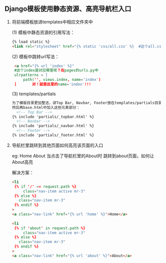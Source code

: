## Django模板使用静态资源、高亮导航栏入口

1. 将前端模板放进templates中相应文件夹中

   (1) 模板中静态资源的引用写法：

   ```html
   {% load static %}
   <link rel="stylesheet" href="{% static 'css/all.css' %}  #这个all.css文件是放在static文件夹中css文件夹里
   ```

   (2) 模板中跳转url写法：

   ```html
    <a href="{% url 'index' %}"
    #这个index是对应哪里呢？在pages的urls.py中
    ulrpatterns = [
        path('', views.index, name='index')
    ]       对！就是这里的name='index'!!!
   ```

   (3) templates/partials

   ```html
   为了模板目录更加整洁，讲Top Bar, Navbar, Footer放在templates/partials目录下
   然后再base.html中加入这些元素部分：
     <!-- Top Bar -->
   {% include 'partials/_topbar.html' %}
     <!-- Navbar -->
   {% include 'partials/_navbar.html' %}
     <!-- Footer -->
   {% include 'partials/_footer.html' %}
   ```

   

2. 导航栏里跳转到其他页面如何高亮该页面的入口

   eg: Home  About  当点击了导航栏里的About时 跳转到about页面，如何让About高亮

   解决方案：

   ```html
   <li
   	{% if '/' == request.path %}
   		class="nav-item active mr-3"
   	{% else %}
   	  class="nav-item mr-3"
   	{% endif %}
   >
   <a class="nav-link" href="{% url 'home' %}">Home</a>
     
   <li
   	{% if 'about' in request.path %}
   		class="nav-item active mr-3"
   	{% else %}
   	  class="nav-item mr-3"
   	{% endif %}
   >
   <a class="nav-link" href="{% url 'about' %}">About</a>
   ```

   